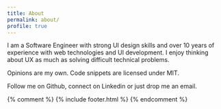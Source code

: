 ```yaml
---
title: About
permalink: about/
profile: true
---
```


I am a Software Engineer with strong UI design skills and over 10 years of experience with web technologies and UI development. I enjoy thinking about UX as much as solving difficult technical problems.

Opinions are my own. Code snippets are licensed under MIT.

Follow me on Github, connect on Linkedin or just drop me an email.

{% comment %}
{% include footer.html %}
{% endcomment %}